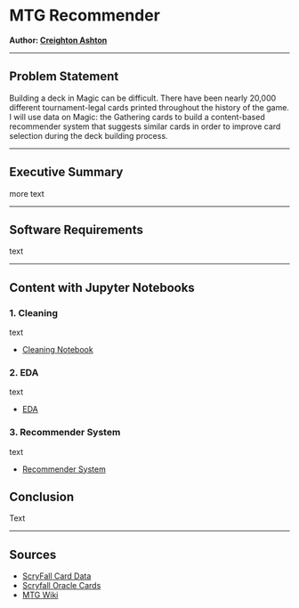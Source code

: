 # MTG Recommender

**Author: [Creighton Ashton](https://www.linkedin.com/in/creightonashton/)**

---

## Problem Statement

Building a deck in Magic can be difficult. There have been nearly 20,000 different tournament-legal cards printed throughout the history of the game. I will use data on Magic: the Gathering cards to build a content-based recommender system that suggests similar cards in order to improve card selection during the deck building process.

---

## Executive Summary

more text

---

## Software Requirements

text

---

## Content with Jupyter Notebooks


### 1. Cleaning

text

- [Cleaning Notebook](./Code/01-Cleaning.ipynb)

### 2. EDA

text

- [EDA](./Code/02-EDA.ipynb)

### 3. Recommender System

text

- [Recommender System](./Code/03-Recommender_system.ipynb)


## Conclusion

Text

---

## Sources

- [ScryFall Card Data](https://scryfall.com/docs/api/bulk-data)  
- [Scryfall Oracle Cards](https://archive.scryfall.com/json/scryfall-oracle-cards.json)  
- [MTG Wiki](https://mtg.gamepedia.com/Main_Page)  